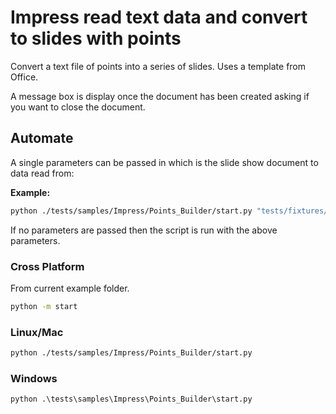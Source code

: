 # Impress read text data and convert to slides with points

Convert a text file of points into a series of slides. Uses a template from Office.

A message box is display once the document has been created asking if you want to close the document.

## Automate

A single parameters can be passed in which is the slide show document to data read from:

**Example:**

```sh
python ./tests/samples/Impress/Points_Builder/start.py "tests/fixtures/data/pointsInfo.txt"
```

If no parameters are passed then the script is run with the above parameters.

### Cross Platform

From current example folder.

```sh
python -m start
```

### Linux/Mac

```sh
python ./tests/samples/Impress/Points_Builder/start.py
```

### Windows

```ps
python .\tests\samples\Impress\Points_Builder\start.py
```
